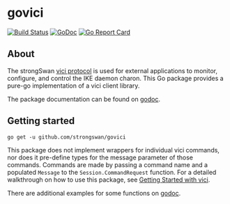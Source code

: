 # govici

[![Build Status](https://travis-ci.org/strongswan/govici.svg?branch=master)](https://travis-ci.org/strongswan/govici)
[![GoDoc](https://godoc.org/github.com/strongswan/govici?status.svg)](https://godoc.org/github.com/strongswan/govici)
[![Go Report Card](https://goreportcard.com/badge/github.com/strongswan/govici)](https://goreportcard.com/report/github.com/strongswan/govici)

## About

The strongSwan [vici protocol](https://www.strongswan.org/apidoc/md_src_libcharon_plugins_vici_README.html) is used for external applications to monitor, configure, and control the IKE daemon charon. This Go package provides a pure-go implementation of a vici client library.

The package documentation can be found on [godoc](https://godoc.org/github.com/strongswan/govici).

## Getting started
`go get -u github.com/strongswan/govici`

This package does not implement wrappers for individual vici commands, nor does it pre-define types for the message parameter of those commands. Commands are made by passing a command name and a populated `Message` to the `Session.CommandRequest` function. For a detailed walkthrough on how to use this package, see [Getting Started with vici](docs/getting_started.md).

There are additional examples for some functions on [godoc](https://godoc.org/github.com/strongswan/govici).
